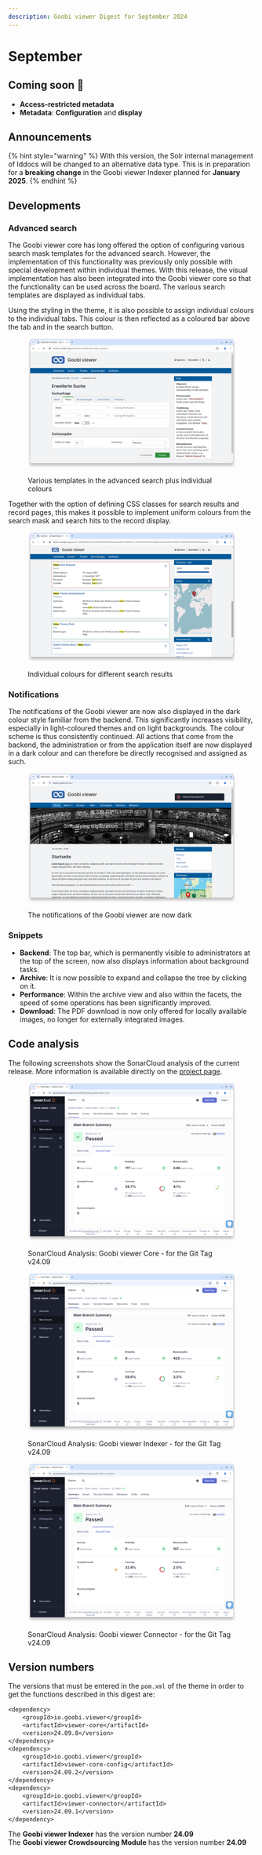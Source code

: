 ```yaml
---
description: Goobi viewer Digest for September 2024
---
```


# September

## Coming soon :rocket:&#x20;

* **Access-restricted metadata**
* **Metadata**: **Configuration** and **display**

## Announcements

{% hint style="warning" %}
With this version, the Solr internal management of Iddocs will be changed to an alternative data type. This is in preparation for a **breaking change** in the Goobi viewer Indexer planned for **January 2025**.
{% endhint %}

## Developments

### Advanced search

The Goobi viewer core has long offered the option of configuring various search mask templates for the advanced search. However, the implementation of this functionality was previously only possible with special development within individual themes. With this release, the visual implementation has also been integrated into the Goobi viewer core so that the functionality can be used across the board. The various search templates are displayed as individual tabs.

Using the styling in the theme, it is also possible to assign individual colours to the individual tabs. This colour is then reflected as a coloured bar above the tab and in the search button.

<figure><img src="../.gitbook/assets/24.09_DE_advanced-search-templates.png" alt=""><figcaption><p>Various templates in the advanced search plus individual colours</p></figcaption></figure>

Together with the option of defining CSS classes for search results and record pages, this makes it possible to implement uniform colours from the search mask and search hits to the record display.

<figure><img src="../.gitbook/assets/24.09_DE_colors-for-different-entities.png" alt=""><figcaption><p>Individual colours for different search results</p></figcaption></figure>

### Notifications

The notifications of the Goobi viewer are now also displayed in the dark colour style familiar from the backend. This significantly increases visibility, especially in light-coloured themes and on light backgrounds. The colour scheme is thus consistently continued. All actions that come from the backend, the administration or from the application itself are now displayed in a dark colour and can therefore be directly recognised and assigned as such.

<figure><img src="../.gitbook/assets/24.09_EN_dark-alerts.png" alt=""><figcaption><p>The notifications of the Goobi viewer are now dark</p></figcaption></figure>

### Snippets

* **Backend**: The top bar, which is permanently visible to administrators at the top of the screen, now also displays information about background tasks.
* **Archive**: It is now possible to expand and collapse the tree by clicking on it.
* **Performance**: Within the archive view and also within the facets, the speed of some operations has been significantly improved.
* **Download**: The PDF download is now only offered for locally available images, no longer for externally integrated images.

## Code analysis

The following screenshots show the SonarCloud analysis of the current release. More information is available directly on the [project page](https://sonarcloud.io/organizations/intranda/projects).

<figure><img src="../.gitbook/assets/24.09_sonar-core.png" alt=""><figcaption><p>SonarCloud Analysis: Goobi viewer Core - for the Git Tag v24.09</p></figcaption></figure>

<figure><img src="../.gitbook/assets/24.09_sonar_indexer.png" alt=""><figcaption><p>SonarCloud Analysis: Goobi viewer Indexer - for the Git Tag v24.09</p></figcaption></figure>

<figure><img src="../.gitbook/assets/24.09_sonar-connector.png" alt=""><figcaption><p>SonarCloud Analysis: Goobi viewer Connector - for the Git Tag v24.09</p></figcaption></figure>

## Version numbers&#x20;

The versions that must be entered in the `pom.xml` of the theme in order to get the functions described in this digest are:

```markup
<dependency>
    <groupId>io.goobi.viewer</groupId>
    <artifactId>viewer-core</artifactId>
    <version>24.09.8</version>
</dependency>
<dependency>
    <groupId>io.goobi.viewer</groupId>
    <artifactId>viewer-core-config</artifactId>
    <version>24.09.2</version>
</dependency>
<dependency>
    <groupId>io.goobi.viewer</groupId>
    <artifactId>viewer-connector</artifactId>
    <version>24.09.1</version>
</dependency>
```

The **Goobi viewer Indexer** has the version number **24.09**\
The **Goobi viewer Crowdsourcing Module** has the version number **24.09**
